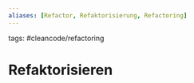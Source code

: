 ```yaml
---
aliases: [Refactor, Refaktorisierung, Refactoring]
---
```

tags: #cleancode/refactoring

# Refaktorisieren